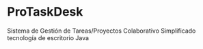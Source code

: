 # ProTaskDesk
Sistema de Gestión de Tareas/Proyectos Colaborativo Simplificado  tecnología de escritorio Java
